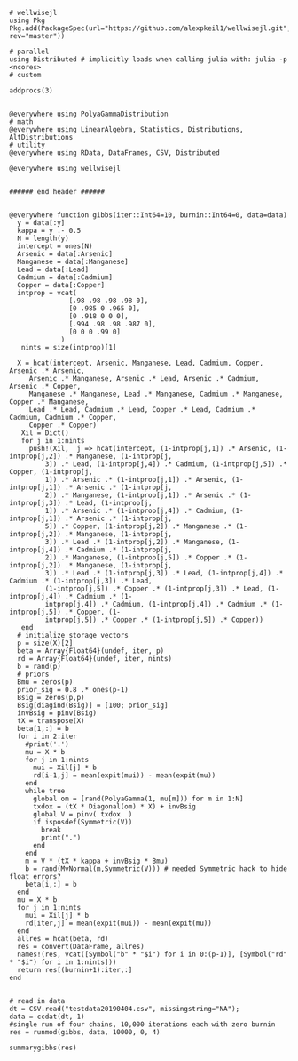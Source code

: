     # wellwisejl
    using Pkg
    Pkg.add(PackageSpec(url="https://github.com/alexpkeil1/wellwisejl.git", rev="master"))

    # parallel
    using Distributed # implicitly loads when calling julia with: julia -p <ncores>
    # custom
    
    addprocs(3)
    
    
    @everywhere using PolyaGammaDistribution
    # math
    @everywhere using LinearAlgebra, Statistics, Distributions, AltDistributions
    # utility
    @everywhere using RData, DataFrames, CSV, Distributed
    
    @everywhere using wellwisejl
    
    
    ###### end header ######
    
    
    @everywhere function gibbs(iter::Int64=10, burnin::Int64=0, data=data)
      y = data[:y]
      kappa = y .- 0.5
      N = length(y)
      intercept = ones(N)
      Arsenic = data[:Arsenic]
      Manganese = data[:Manganese]
      Lead = data[:Lead]
      Cadmium = data[:Cadmium]
      Copper = data[:Copper]
      intprop = vcat(
                   [.98 .98 .98 .98 0],
                   [0 .985 0 .965 0],
                   [0 .918 0 0 0],
                   [.994 .98 .98 .987 0],
                   [0 0 0 .99 0]
                 )
       nints = size(intprop)[1]
     
      X = hcat(intercept, Arsenic, Manganese, Lead, Cadmium, Copper, Arsenic .* Arsenic,
         Arsenic .* Manganese, Arsenic .* Lead, Arsenic .* Cadmium, Arsenic .* Copper, 
         Manganese .* Manganese, Lead .* Manganese, Cadmium .* Manganese, Copper .* Manganese,
         Lead .* Lead, Cadmium .* Lead, Copper .* Lead, Cadmium .* Cadmium, Cadmium .* Copper,
         Copper .* Copper)
       Xil = Dict()
       for j in 1:nints
         push!(Xil,  j => hcat(intercept, (1-intprop[j,1]) .* Arsenic, (1-intprop[j,2]) .* Manganese, (1-intprop[j,
             3]) .* Lead, (1-intprop[j,4]) .* Cadmium, (1-intprop[j,5]) .* Copper, (1-intprop[j,
             1]) .* Arsenic .* (1-intprop[j,1]) .* Arsenic, (1-intprop[j,1]) .* Arsenic .* (1-intprop[j,
             2]) .* Manganese, (1-intprop[j,1]) .* Arsenic .* (1-intprop[j,3]) .* Lead, (1-intprop[j,
             1]) .* Arsenic .* (1-intprop[j,4]) .* Cadmium, (1-intprop[j,1]) .* Arsenic .* (1-intprop[j,
             5]) .* Copper, (1-intprop[j,2]) .* Manganese .* (1-intprop[j,2]) .* Manganese, (1-intprop[j,
             3]) .* Lead .* (1-intprop[j,2]) .* Manganese, (1-intprop[j,4]) .* Cadmium .* (1-intprop[j,
             2]) .* Manganese, (1-intprop[j,5]) .* Copper .* (1-intprop[j,2]) .* Manganese, (1-intprop[j,
             3]) .* Lead .* (1-intprop[j,3]) .* Lead, (1-intprop[j,4]) .* Cadmium .* (1-intprop[j,3]) .* Lead,
             (1-intprop[j,5]) .* Copper .* (1-intprop[j,3]) .* Lead, (1-intprop[j,4]) .* Cadmium .* (1-
             intprop[j,4]) .* Cadmium, (1-intprop[j,4]) .* Cadmium .* (1-intprop[j,5]) .* Copper, (1-
             intprop[j,5]) .* Copper .* (1-intprop[j,5]) .* Copper))
       end
      # initialize storage vectors
      p = size(X)[2]
      beta = Array{Float64}(undef, iter, p)
      rd = Array{Float64}(undef, iter, nints)
      b = rand(p)
      # priors
      Bmu = zeros(p)
      prior_sig = 0.8 .* ones(p-1)
      Bsig = zeros(p,p)
      Bsig[diagind(Bsig)] = [100; prior_sig]
      invBsig = pinv(Bsig)
      tX = transpose(X)
      beta[1,:] = b
      for i in 2:iter
        #print('.')
        mu = X * b 
        for j in 1:nints 
          mui = Xil[j] * b
          rd[i-1,j] = mean(expit(mui)) - mean(expit(mu))
        end
        while true
          global om = [rand(PolyaGamma(1, mu[m])) for m in 1:N]
          txdox = (tX * Diagonal(om) * X) + invBsig
          global V = pinv( txdox  )
          if isposdef(Symmetric(V))
          	break
          	print(".")
          end
        end
        m = V * (tX * kappa + invBsig * Bmu)
        b = rand(MvNormal(m,Symmetric(V))) # needed Symmetric hack to hide float errors?
        beta[i,:] = b
      end
      mu = X * b 
      for j in 1:nints 
        mui = Xil[j] * b
        rd[iter,j] = mean(expit(mui)) - mean(expit(mu))
      end
      allres = hcat(beta, rd)
      res = convert(DataFrame, allres)
      names!(res, vcat([Symbol("b" * "$i") for i in 0:(p-1)], [Symbol("rd" * "$i") for i in 1:nints]))
      return res[(burnin+1):iter,:]
    end
    
    
    # read in data
    dt = CSV.read("testdata20190404.csv", missingstring="NA");
    data = ccdat(dt, 1)
    #single run of four chains, 10,000 iterations each with zero burnin
    res = runmod(gibbs, data, 10000, 0, 4)
    
    summarygibbs(res)

    

